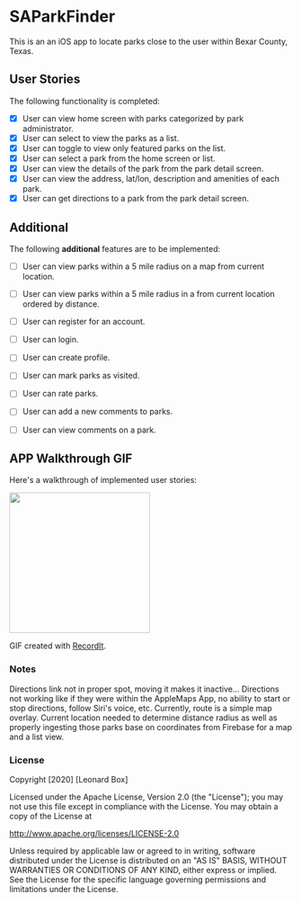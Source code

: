 # SAParkFinder

This is an an iOS app to locate parks close to the user within Bexar County, Texas.

## User Stories

The following functionality is completed:

- [x] User can view home screen with parks categorized by park administrator.
- [x] User can select to view the parks as a list.
- [x] User can toggle to view only featured parks on the list.
- [x] User can select a park from the home screen or list. 
- [x] User can view the details of the park from the park detail screen.
- [x] User can view the address, lat/lon, description and amenities of each park. 
- [x] User can get directions to a park from the park detail screen.

## Additional

The following **additional** features are to be implemented:
- [ ] User can view parks within a 5 mile radius on a map from current location.
- [ ] User can view parks within a 5 mile radius in a from current location ordered by distance.


- [ ] User can register for an account.
- [ ] User can login.
- [ ] User can create profile.
- [ ] User can mark parks as visited.
- [ ] User can rate parks.
- [ ] User can add a new comments to parks.
- [ ] User can view comments on a park.

## APP Walkthrough GIF

Here's a walkthrough of implemented user stories:

<img src='https://recordit.co/xxx.gif' width=250>

GIF created with [RecordIt](https://recordit.co).

### Notes
Directions link not in proper spot, moving it makes it inactive... Directions not working like if they were within the AppleMaps App, no ability to start or stop directions, follow Siri's voice, etc. Currently, route is a simple map overlay. Current location needed to determine distance radius as well as properly ingesting those parks base on coordinates from Firebase for a map and a list view.

### License

Copyright [2020] [Leonard Box]

Licensed under the Apache License, Version 2.0 (the "License");
you may not use this file except in compliance with the License.
You may obtain a copy of the License at

http://www.apache.org/licenses/LICENSE-2.0

Unless required by applicable law or agreed to in writing, software
distributed under the License is distributed on an "AS IS" BASIS,
WITHOUT WARRANTIES OR CONDITIONS OF ANY KIND, either express or implied.
See the License for the specific language governing permissions and
limitations under the License.
